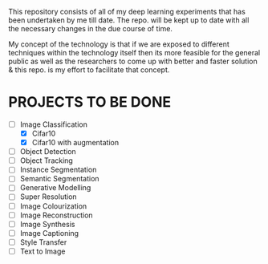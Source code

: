 This repository consists of all of my deep learning experiments that has been undertaken by me till date. The repo. will be kept up to date with all the necessary changes in the due course of time.

My concept of the technology is that if we are exposed to different techniques within the technology itself then its more feasible for the general public as well as the researchers to come up with better and faster solution & this repo. is my effort to facilitate that concept.

# PROJECTS TO BE DONE

- [ ] Image Classification
  - [x] Cifar10 
  - [x] Cifar10 with augmentation
- [ ] Object Detection
- [ ] Object Tracking
- [ ] Instance Segmentation
- [ ] Semantic Segmentation
- [ ] Generative Modelling
- [ ] Super Resolution
- [ ] Image Colourization
- [ ] Image Reconstruction
- [ ] Image Synthesis
- [ ] Image Captioning
- [ ] Style Transfer
- [ ] Text to Image